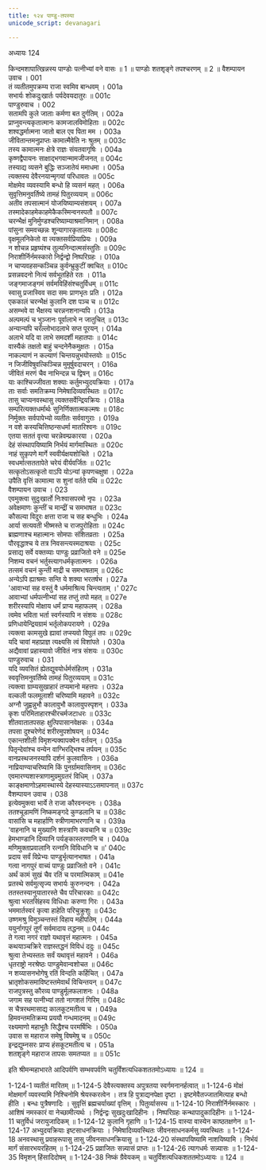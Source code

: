 ```yaml
---
title: १२४ पाण्डु-तपस्या
unicode_script: devanagari

---
```



अध्यायः 124

किन्दमशापात्खिन्नस्य पाण्डोः पत्नीभ्यां वने वासः ॥ 1 ॥ पाण्डोः शतशृङ्गे तपश्चरणम् ॥ 2 ॥
वैशम्पायन उवाच ।	001  
तं व्यतीतमुपक्रम्य राजा स्वमिव बान्धवम् ।	001a  
सभार्यः शोकदुःखार्तः पर्यदेवयदातुरः ॥	001c  
पाण्डुरुवाच ।	002  
सतामपि कुले जाताः कर्मणा बत दुर्गतिम् ।	002a  
प्राप्नुवन्त्यकृतात्मानः कामजालविमोहिताः ॥	002c  
शश्वद्धर्मात्मना जातो बाल एव पिता मम ।	003a  
जीवितान्तमनुप्राप्तः कामात्मैवेति नः श्रुतम् ॥	003c  
तस्य कामात्मनः क्षेत्रे राज्ञः संयतवागृषिः ।	004a  
कृष्णद्वैपायनः साक्षाद्भगवान्मामजीजनत् ॥	004c  
तस्याद्य व्यसने बुद्धिः सञ्जातेयं ममाधमा ।	005a  
त्यक्तस्य देवैरनयान्मृगयां परिधावतः ॥	005c  
मोक्षमेव व्यवस्यामि बन्धो हि व्यसनं महत् ।	006a  
सुवृत्तिमनुवर्तिष्ये तामहं पितुरव्ययाम् ॥	006c  
अतीव तपसात्मानं योजयिष्याम्यसंशयम् ।	007a  
तस्मादेकाहमेकाहमेकैकस्मिन्वनस्पतौ ॥	007c  
चरन्भैक्षं मुनिर्मुण्डश्चरिष्याम्याश्रमानिमान् ।	008a  
पांसुना समवच्छन्नः शून्यागारकृतालयः ॥	008c  
वृक्षमूलनिकेतो वा त्यक्तसर्वप्रियाप्रियः ।	009a  
न शोचन्न प्रहृष्यंश्च तुल्यनिन्दात्मसंस्तुतिः ॥	009c  
निराशीर्निर्नमस्कारो निर्द्वन्द्वो निष्परिग्रहः ।	010a  
न चाप्यवहसन्कञ्चिन्न कुर्वन्भ्रुकुटीं क्वचित् ॥	010c  
प्रसन्नवदनो नित्यं सर्वभूतहिते रतः ।	011a  
जङ्गमाजङ्गमं सर्वमविहिंसंश्चतुर्विधम् ॥	011c  
स्वासु प्रजास्विव सदा समः प्राणभृतः प्रति ।	012a  
एककालं चरन्भैक्षं कुलानि दश पञ्च च ॥	012c  
असम्भवे वा भैक्षस्य चरन्ननशनान्यपि ।	013a  
अल्पमल्पं च भुञ्जानः पूर्वालाभे न जातुचित् ॥	013c  
अन्यान्यपि चरँल्लोभादलाभे सप्त पूरयन् ।	014a  
अलाभे यदि वा लाभे समदर्शी महातपाः ॥	014c  
वास्यैकं तक्षतो बाहुं चन्दनेनैकमुक्षतः ।	015a  
नाकल्याणं न कल्याणं चिन्तयन्नुभयोस्तयोः ॥	015c  
न जिजीविषुवत्किञ्चिन्न मुमूर्षुवदाचरन् ।	016a  
जीवितं मरणं चैव नाभिन्दन्न च द्विषन् ॥	016c  
याः काश्चिज्जीवता शक्याः कर्तुमभ्युदयक्रियाः ।	017a  
ताः सर्वाः समतिक्रम्य निमेषादिव्यवस्थितः ॥	017c  
तासु चाप्यनवस्थासु त्यक्तसर्वेन्द्रियक्रियः ।	018a  
सम्परित्यक्तधर्मार्थः सुनिर्णिक्तात्मकल्मषः ॥	018c  
निर्मुक्तः सर्वपापेभ्यो व्यतीतः सर्ववागुराः ।	019a  
न वशे कस्यचित्तिष्ठन्सधर्मा मातरिश्वनः ॥	019c  
एतया सततं वृत्त्या चरन्नेवम्प्रकारया ।	020a  
देहं संस्थापयिष्यामि निर्भयं मार्गमास्थितः ॥	020c  
नाहं सुकृपणे मार्गे स्ववीर्यक्षयशोचिते ।	021a  
स्वधर्मात्सततापेते चरेयं वीर्यवर्जितः ॥	021c  
सत्कृतोऽसत्कृतो वाऽपि योऽन्यां कृपणचक्षुषा ।	022a  
उपैति वृत्तिं कामात्मा स शुनां वर्तते पथि ॥	022c  
वैशम्पायन उवाच ।	023  
एवमुक्त्वा सुदुःखार्तो निःश्वासपरमो नृपः ।	023a  
अवेक्षमाणः कुन्तीं च मान्द्रीं च समभाषत ॥	023c  
कौसल्या विदुरः क्षत्ता राजा च सह बन्धुभिः ।	024a  
आर्या सत्यवती भीष्मस्ते च राजपुरोहिताः ॥	024c  
ब्राह्मणाश्च महात्मानः सोमपाः संशितव्रताः ।	025a  
पौरवृद्धाश्च ये तत्र निवसन्त्यस्मदाश्रयाः ।	025c  
प्रसाद्य सर्वे वक्तव्याः पाण्डुः प्रव्राजितो वने ॥	025e  
निशम्य वचनं भर्तुस्त्यागधर्मकृतात्मनः ।	026a  
तत्समं वचनं कुन्ती माद्री च समभाषताम् ॥	026c  
अन्येऽपि ह्याश्रमाः सन्ति ये शक्या भरतर्षभ ।	027a  
\'आवाभ्यां सह वस्तुं वै धर्ममाश्रित्य चिन्त्यताम् ।\'	027c  
आवाभ्यां धर्मपत्नीभ्यां सह तप्तुं तपो महत् ॥	027e  
शरीरस्यापि मोक्षाय धर्मं प्राप्य महाफलम् ।	028a  
त्वमेव भविता भर्ता स्वर्गस्यापि न संशयः ॥	028c  
प्रणिधायेन्द्रियग्रामं भर्तृलोकपरायणे ।	029a  
त्यक्त्वा कामसुखे ह्यावां तप्स्यवो विपुलं तपः ॥	029c  
यदि चावां महाप्राज्ञ त्यक्ष्यसि त्वं विशांपते ।	030a  
अद्यैवावां प्रहास्यावो जीवितं नात्र संशयः ॥	030c  
पाण्डुरुवाच ।	031  
यदि व्यवसितं ह्येतद्युवयोर्धर्मसंहितम् ।	031a  
स्ववृत्तिमनुवर्तिष्ये तामहं पितुरव्ययाम् ॥	031c  
त्यक्त्वा ग्राम्यसुखाहारं तप्यमानो महत्तपः ।	032a  
वल्कली फलमूलाशी चरिष्यामि महावने ॥	032c  
अग्नौ जुह्वन्नुभौ कालावुभौ कालावुपस्पृशन् ।	033a  
कृशः परिमिताहारश्चीरचर्मजटाधरः ॥	033c  
शीतवातातपसहः क्षुत्पिपासानवेक्षकः ।	034a  
तपसा दुश्चरेणेदं शरीरमुपशोषयन् ॥	034c  
एकान्तशीली विमृशन्पक्वापक्वेन वर्तयन् ।	035a  
पितृन्देवांश्च वन्येन वाग्भिरद्भिश्च तर्पयन् ॥	035c  
वानप्रस्थजनस्यापि दर्शनं कुलवासिनः ।	036a  
नाप्रियाण्याचरिष्यामि किं पुनर्ग्रामवासिनाम् ॥	036c  
एवमारण्यशास्त्राणामुग्रमुग्रतरं विधिम् ।	037a  
काङ्क्षमाणोऽहमास्थास्ये देहस्यास्याऽऽसमापनात् ॥	037c  
वैशम्पायन उवाच ।	038  
इत्येवमुक्त्वा भार्ये ते राजा कौरवनन्दनः ।	038a  
ततश्चूडामणिं निष्कमङ्गदे कुण्डलानि च ॥	038c  
वासांसि च महार्हाणि स्त्रीणामाभरणानि च ।	039a  
\'वाहनानि च मुख्यानि शस्त्राणि कवचानि च ॥	039c  
हेमभाण्डानि दिव्यानि पर्यङ्कास्तरणानि च ।	040a  
मणिमुक्ताप्रवालानि रत्नानि विविधानि च ॥\'	040c  
प्रदाय सर्वं विप्रेभ्यः पाण्डुर्भृत्यानभाषत ।	041a  
गत्वा नागपुरं वाच्यं पाण्डुः प्रव्राजितो वने ।	041c  
अर्थं कामं सुखं चैव रतिं च परमात्मिकाम् ॥	041e  
प्रतस्थे सर्वमुत्सृज्य सभार्यः कुरुनन्दनः ।	042a  
ततस्तस्यानुयातारस्ते चैव परिचारकाः ॥	042c  
श्रुत्वा भरतसिंहस्य विधिधाः करुणा गिरः ।	043a  
भममार्तस्वरं कृत्वा हाहेति परिचुक्रुशुः ॥	043c  
उष्णमश्रु विमुञ्चन्तस्तं विहाय महीपतिम् ।	044a  
ययुर्नागपुरं तूर्णं सर्वमादाय तद्धनम् ॥	044c  
ते गत्वा नगरं राज्ञो यथावृत्तं महात्मनः ।	045a  
कथयाञ्चक्रिरे राज्ञस्तद्धनं विविधं ददुः ॥	045c  
श्रुत्वा तेभ्यस्ततः सर्वं यथावृत्तं महावने ।	046a  
धृतराष्ट्रो नरश्रेष्ठः पाण्डुमेवान्वशोचत ॥	046c  
न शय्यासनभोगेषु रतिं विन्दति कर्हिचित् ।	047a  
भ्रातृशोकसमाविष्टस्तमेवार्थं विचिन्तयन् ॥	047c  
राजपुत्रस्तु कौरव्य पाण्डुर्मूलफलाशनः ।	048a  
जगाम सह पत्नीभ्यां ततो नागशतं गिरिम् ॥	048c  
स चैत्ररथमासाद्य कालकूटमतीत्य च ।	049a  
हिमवन्तमतिक्रम्य प्रययौ गन्धमादनम् ॥	049c  
रक्ष्यमाणो महाभूतैः सिद्धैश्च परमर्षिभिः ।	050a  
उवास स महाराज समेषु विषमेषु च ॥	050c  
इन्द्रद्युम्नसरः प्राप्य हंसकूटमतीत्य च ।	051a  
शतशृङ्गे महाराज तापसः समतप्यत ॥ ॥	051c  

इति श्रीमन्महाभारते आदिपर्वणि सम्भवपर्वणि चतुर्विंशत्यधिकशततमोऽध्यायः ॥ 124 ॥

1-124-1 व्यतीतं मारितम् ॥ 1-124-5 देवैस्त्यक्तस्य अपुत्रतया स्वर्गमनानर्हत्वात् ॥ 1-124-6 मोक्षं मोक्षमार्गं व्यवस्यामि निश्चिनोमि श्रेयस्करत्वेन । तत्र हि पुत्राद्यनपेक्षा दृष्टा । इष्टमेवैतज्जातमित्याह बन्धो हीति । बन्धः पुत्रैषणादिः । सुवृत्तिं ब्रह्मचर्याख्यां वृत्तिम् । पितुर्व्यासस्य ॥ 1-124-10 निराशीर्निर्नमस्कारः । आशिषं नमस्कारं वा नेच्छामीत्यर्थः । निर्द्वन्द्वः सुखदुःखादिहीनः । निष्परिग्रहः कन्थापादुकादिहीनः ॥ 1-124-11 चतुर्विधं जरायुजादिकम् ॥ 1-124-12 कुलानि गृहाणि ॥ 1-124-15 वास्या वास्येन काष्ठतक्षणेन ॥ 1-124-17 अभ्युदयक्रियाः इष्टसाधनक्रियाः । निमेषादिव्यवस्थितः जीवनसाधनकर्मसु व्यवस्थितः ॥ 1-124-18 अनवस्थासु प्रवाहरूपासु तासु जीवनसाधनक्रियासु ॥ 1-124-20 संस्थापयिष्यामि नाशयिष्यामि । निर्भयं मार्गं संसारभयरहितम् ॥ 1-124-25 प्रव्राजितः सन्न्यासं प्राप्तः ॥ 1-124-26 त्यागधर्मः सन्न्यासः ॥ 1-124-35 विमृशन् हिंसादिदोषम् ॥ 1-124-38 निष्कं ग्रैवेयकम् ॥ चतुर्विंशत्यधिकशततमोऽध्यायः ॥ 124 ॥